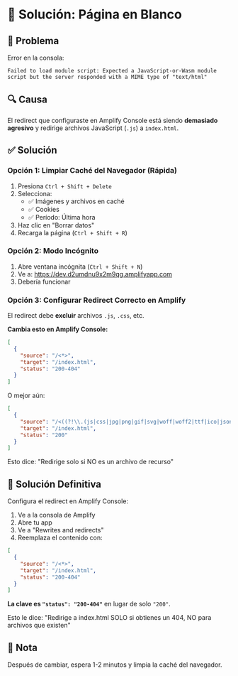 # 🔧 Solución: Página en Blanco

## 🐛 Problema

Error en la consola:
```
Failed to load module script: Expected a JavaScript-or-Wasm module script but the server responded with a MIME type of "text/html"
```

## 🔍 Causa

El redirect que configuraste en Amplify Console está siendo **demasiado agresivo** y redirige archivos JavaScript (`.js`) a `index.html`.

## ✅ Solución

### Opción 1: Limpiar Caché del Navegador (Rápida)

1. Presiona `Ctrl + Shift + Delete`
2. Selecciona:
   - ✅ Imágenes y archivos en caché
   - ✅ Cookies
   - ✅ Período: Última hora
3. Haz clic en "Borrar datos"
4. Recarga la página (`Ctrl + Shift + R`)

### Opción 2: Modo Incógnito

1. Abre ventana incógnita (`Ctrl + Shift + N`)
2. Ve a: https://dev.d2umdnu9x2m9qg.amplifyapp.com
3. Debería funcionar

### Opción 3: Configurar Redirect Correcto en Amplify

El redirect debe **excluir** archivos `.js`, `.css`, etc.

**Cambia esto en Amplify Console:**

```json
[
  {
    "source": "/<*>",
    "target": "/index.html",
    "status": "200-404"
  }
]
```

O mejor aún:

```json
[
  {
    "source": "/<((?!\\.(js|css|jpg|png|gif|svg|woff|woff2|ttf|ico|json|map)).)*>",
    "target": "/index.html",
    "status": "200"
  }
]
```

Esto dice: "Redirige solo si NO es un archivo de recurso"

## 🎯 Solución Definitiva

Configura el redirect en Amplify Console:

1. Ve a la consola de Amplify
2. Abre tu app
3. Ve a "Rewrites and redirects"
4. Reemplaza el contenido con:

```json
[
  {
    "source": "/<*>",
    "target": "/index.html",
    "status": "200-404"
  }
]
```

**La clave es `"status": "200-404"`** en lugar de solo `"200"`.

Esto le dice: "Redirige a index.html SOLO si obtienes un 404, NO para archivos que existen"

## 📝 Nota

Después de cambiar, espera 1-2 minutos y limpia la caché del navegador.



